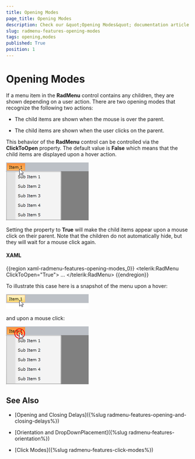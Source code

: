 ```yaml
---
title: Opening Modes
page_title: Opening Modes
description: Check our &quot;Opening Modes&quot; documentation article for the RadMenu {{ site.framework_name }} control.
slug: radmenu-features-opening-modes
tags: opening,modes
published: True
position: 1
---
```


# Opening Modes

If a menu item in the __RadMenu__ control contains any children, they are shown depending on a user action. There are two opening modes that recognize the following two actions:

* The child items are shown when the mouse is over the parent.

* The child items are shown when the user clicks on the parent.

This behavior of the __RadMenu__ control can be controlled via the __ClickToOpen__ property. The default value is __False__ which means that the child items are displayed upon a hover action.

![WPF RadMenu Open Child Items on Hover](images/RadMenu_Features_Opening_Modes_01.png)

Setting the property to __True__ will make the child items appear upon a mouse click on their parent. Note that the children do not automatically hide,  but they will wait for a mouse click again.

#### __XAML__

{{region xaml-radmenu-features-opening-modes_0}}
	<telerik:RadMenu ClickToOpen="True">
	    ...
	</telerik:RadMenu>
{{endregion}}

To illustrate this case here is a snapshot of the menu upon a hover:

![WPF RadMenu Do Not Open Menu on Hover](images/RadMenu_Features_Opening_Modes_02.png)

and upon a mouse click:

![WPF RadMenu Open on Mouse Click](images/RadMenu_Features_Opening_Modes_03.png)

## See Also

 * [Opening and Closing Delays]({%slug radmenu-features-opening-and-closing-delays%})

 * [Orientation and DropDownPlacement]({%slug radmenu-features-orientation%})

 * [Click Modes]({%slug radmenu-features-click-modes%})
